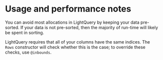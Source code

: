 # Usage and performance notes

You can avoid most allocations in LightQuery by keeping your data pre-sorted. If your data is not pre-sorted, then the majority of run-time will likely be spent in sorting.

LightQuery requires that all of your columns have the same indices. The `Rows` constructor will check whether this is the case; to override these checks, use `@inbounds`.
